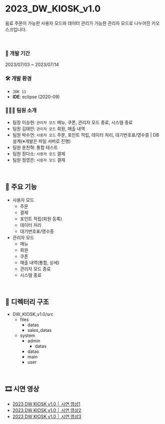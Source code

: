 # 2023_DW_KIOSK_v1.0
음료 주문이 가능한 사용자 모드와 데이터 관리가 가능한 관리자 모드로 나누어진 키오스크입니다.

<br>

### 📅 개발 기간
2023/07/03 ~ 2023/07/14

### 🛠️ 개발 환경
+ `JDK 11`
+ **IDE**: eclipse (2020-09)

### 🧑‍🤝‍🧑 팀원 소개
+ 팀장 이승현: `관리자 모드` 메뉴, 쿠폰, 관리자 모드 종료, 시스템 종료
+ 팀원 김태안: `관리자 모드` 회원, 매출 내역
+ 팀원 박수연: `사용자 모드` 주문, 포인트 적립, 데이터 처리, 대기번호표/영수증 | DB 설계(※개발은 파일 서버로 진행)
+ 팀원 윤찬혁: 통합 테스트
+ 팀원 정다소: `사용자 모드` 결제
+ 팀원 정영은: `사용자 모드` 결제

<br>

## 📌 주요 기능
+ 사용자 모드
  + 주문
  + 결제
  + 포인트 적립(회원 등록)
  + 데이터 처리
  + 대기번호표/영수증
+ 관리자 모드
  + 메뉴
  + 회원
  + 쿠폰
  + 매출 내역(통합, 상세)
  + 관리자 모드 종료
  + 시스템 종료

<br>

## 📁 디렉터리 구조
+ DW_KIOSK_v1.0/src
  + files
    + datas
    + sales_datas
  + system
    + admin
      + datas
    + datas
    + main
    + user

<br>

## 🎞️ 시연 영상
+ [2023 DW KIOSK v1.0 │ 시연 영상1](https://youtu.be/yxFqf07KTTg)
+ [2023 DW KIOSK v1.0 │ 시연 영상2](https://youtu.be/2LmkQ7OXv28)
+ [2023 DW KIOSK v1.0 │ 시연 영상3](https://youtu.be/vbaWiKZAx3A)
